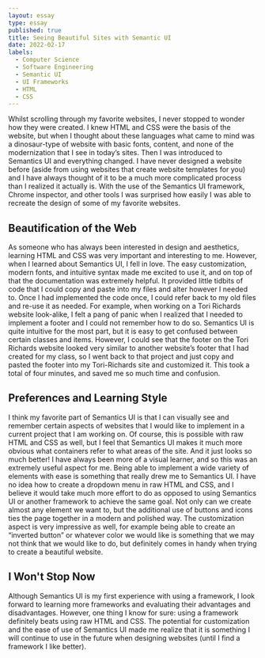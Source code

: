 ```yaml
--- 
layout: essay
type: essay
published: true
title: Seeing Beautiful Sites with Semantic UI
date: 2022-02-17
labels:
  - Computer Science
  - Software Engineering 
  - Semantic UI
  - UI Frameworks
  - HTML
  - CSS
---
```

  Whilst scrolling through my favorite websites, I never stopped to wonder how they were created. I knew HTML and CSS were the basis of the website, but when I thought about these languages what came to mind was a dinosaur-type of website with basic fonts, content, and none of the modernization that I see in today’s sites. Then I was introduced to Semantics UI and everything changed. I have never designed a website before (aside from using websites that create website templates for you) and I have always thought of it to be a much more complicated process than I realized it actually is. With the use of the Semantics UI framework, Chrome inspector, and other tools I was surprised how easily I was able to recreate the design of some of my favorite websites.

## Beautification of the Web
  As someone who has always been interested in design and aesthetics, learning HTML and CSS was very important and interesting to me. However, when I learned about Semantics UI, I fell in love. The easy customization, modern fonts, and intuitive syntax made me excited to use it, and on top of that the documentation was extremely helpful. It provided little tidbits of code that I could copy and paste into my files and alter however I needed to. Once I had implemented the code once, I could refer back to my old files and re-use it as needed. For example, when working on a Tori Richards website look-alike, I felt a pang of panic when I realized that I needed to implement a footer and I could not remember how to do so. Semantics UI is quite intuitive for the most part, but it is easy to get confused between certain classes and items. However, I could see that the footer on the Tori Richards website looked very similar to another website’s footer that I had created for my class, so I went back to that project and just copy and pasted the footer into my Tori-Richards site and customized it. This took a total of four minutes, and saved me so much time and confusion. 

## Preferences and Learning Style
  I think my favorite part of Semantics UI is that I can visually see and remember certain aspects of websites that I would like to implement in a current project that I am working on. Of course, this is possible with raw HTML and CSS as well, but I feel that Semantics UI makes it much more obvious what containers refer to what areas of the site. And it just looks so much better! I have always been more of a visual learner, and so this was an extremely useful aspect for me. Being able to implement a wide variety of elements with ease is something that really drew me to Semantics UI. I have no idea how to create a dropdown menu in raw HTML and CSS, and I believe it would take much more effort to do as opposed to using Semantics UI or another framework to achieve the same goal. Not only can we create almost any element we want to, but the additional use of buttons and icons ties the page together in a modern and polished way. The customization aspect is very impressive as well, for example being able to create an “inverted button” or whatever color we would like is something that we may not think that we would like to do, but definitely comes in handy when trying to create a beautiful website. 

## I Won't Stop Now
  Although Semantics UI is my first experience with using a framework, I look forward to learning more frameworks and evaluating their advantages and disadvantages. However, one thing I know for sure: using a framework definitely beats using raw HTML and CSS. The potential for customization and the ease of use of Semantics UI made me realize that it is something I will continue to use in the future when designing websites (until I find a framework I like better). 
